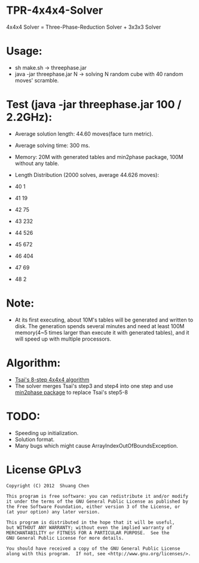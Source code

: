 TPR-4x4x4-Solver
================

4x4x4 Solver = Three-Phase-Reduction Solver + 3x3x3 Solver

# Usage:
 - sh make.sh -> threephase.jar
 - java -jar threephase.jar N -> solving N random cube with 40 random moves' scramble.

# Test (java -jar threephase.jar 100 / 2.2GHz):
 - Average solution length: 44.60 moves(face turn metric).
 - Average solving time: 300 ms.
 - Memory: 20M with generated tables and min2phase package, 100M without any table.
 - Length Distribution (2000 solves, average 44.626 moves):

 - 40	1
 - 41	19
 - 42	75
 - 43	232
 - 44	526
 - 45	672
 - 46	404
 - 47	69
 - 48	2

# Note:
 - At its first executing, about 10M's tables will be generated and written to disk. The generation spends several minutes and need at least 100M memory(4~5 times larger than execute it with generated tables), and it will speed up with multiple processors.

# Algorithm:
 - [Tsai's 8-step 4x4x4 algorithm](http://cubezzz.dyndns.org/drupal/?q=node/view/73#comment-2588)
 - The solver merges Tsai's step3 and step4 into one step and use [min2phase package](https://github.com/ChenShuang/min2phase) to replace Tsai's step5-8

# TODO:
 - Speeding up initialization.
 - Solution format.
 - Many bugs which might cause ArrayIndexOutOfBoundsException.

# License GPLv3

    Copyright (C) 2012  Shuang Chen

    This program is free software: you can redistribute it and/or modify
    it under the terms of the GNU General Public License as published by
    the Free Software Foundation, either version 3 of the License, or
    (at your option) any later version.

    This program is distributed in the hope that it will be useful,
    but WITHOUT ANY WARRANTY; without even the implied warranty of
    MERCHANTABILITY or FITNESS FOR A PARTICULAR PURPOSE.  See the
    GNU General Public License for more details.

    You should have received a copy of the GNU General Public License
    along with this program.  If not, see <http://www.gnu.org/licenses/>.

